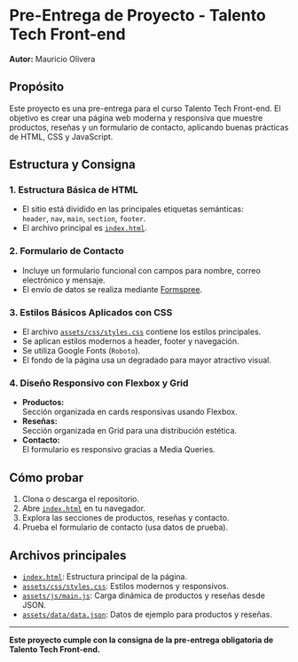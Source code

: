 # Pre-Entrega de Proyecto - Talento Tech Front-end

**Autor:** Mauricio Olivera

## Propósito

Este proyecto es una pre-entrega para el curso Talento Tech Front-end. El objetivo es crear una página web moderna y responsiva que muestre productos, reseñas y un formulario de contacto, aplicando buenas prácticas de HTML, CSS y JavaScript.

## Estructura y Consigna

### 1. Estructura Básica de HTML

- El sitio está dividido en las principales etiquetas semánticas:  
  `header`, `nav`, `main`, `section`, `footer`.
- El archivo principal es [`index.html`](index.html).

### 2. Formulario de Contacto

- Incluye un formulario funcional con campos para nombre, correo electrónico y mensaje.
- El envío de datos se realiza mediante [Formspree](https://formspree.io/).

### 3. Estilos Básicos Aplicados con CSS

- El archivo [`assets/css/styles.css`](assets/css/styles.css) contiene los estilos principales.
- Se aplican estilos modernos a header, footer y navegación.
- Se utiliza Google Fonts (`Roboto`).
- El fondo de la página usa un degradado para mayor atractivo visual.

### 4. Diseño Responsivo con Flexbox y Grid

- **Productos:**  
  Sección organizada en cards responsivas usando Flexbox.
- **Reseñas:**  
  Sección organizada en Grid para una distribución estética.
- **Contacto:**  
  El formulario es responsivo gracias a Media Queries.

## Cómo probar

1. Clona o descarga el repositorio.
2. Abre [`index.html`](index.html) en tu navegador.
3. Explora las secciones de productos, reseñas y contacto.
4. Prueba el formulario de contacto (usa datos de prueba).

## Archivos principales

- [`index.html`](index.html): Estructura principal de la página.
- [`assets/css/styles.css`](assets/css/styles.css): Estilos modernos y responsivos.
- [`assets/js/main.js`](assets/js/main.js): Carga dinámica de productos y reseñas desde JSON.
- [`assets/data/data.json`](assets/data/data.json): Datos de ejemplo para productos y reseñas.

---

**Este proyecto cumple con la consigna de la pre-entrega obligatoria de Talento Tech Front-end.**